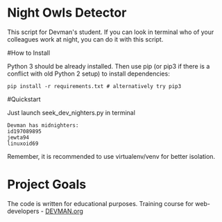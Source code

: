 # Night Owls Detector

This script for Devman's student. If you can look in terminal who of your colleagues work at night, you can do it with
this script.


#How to Install

Python 3 should be already installed. Then use pip (or pip3 if there is a conflict with old Python 2 setup) to install
dependencies:

```
pip install -r requirements.txt # alternatively try pip3
```

#Quickstart

Just launch seek_dev_nighters.py in terminal 

```
Devman has midnighters:
id197089895
jewta94
linuxoid69
```
Remember, it is recommended to use virtualenv/venv for better isolation.

# Project Goals

The code is written for educational purposes. Training course for web-developers - [DEVMAN.org](https://devman.org)
